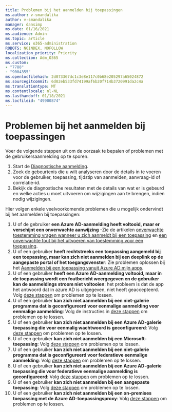 ```yaml
---
title: Problemen bij het aanmelden bij toepassingen
ms.author: v-smandalika
author: v-smandalika
manager: dansimp
ms.date: 01/16/2021
ms.audience: Admin
ms.topic: article
ms.service: o365-administration
ROBOTS: NOINDEX, NOFOLLOW
localization_priority: Priority
ms.collection: Adm_O365
ms.custom:
- "7788"
- "9004355"
ms.openlocfilehash: 2d073367dc1c3e8e117c0b68e205297a65024872
ms.sourcegitcommit: 6d02eb533fd74199af6b20f714b3720991da2c4a
ms.translationtype: MT
ms.contentlocale: nl-NL
ms.lasthandoff: 01/18/2021
ms.locfileid: "49900874"
---
```

# <a name="issues-signing-in-to-applications"></a>Problemen bij het aanmelden bij toepassingen

Voer de volgende stappen uit om de oorzaak te bepalen of problemen met de gebruikersaanmelding op te sporen.

1. Start de [Diagnostische aanmelding](https://ms.portal.azure.com/#blade/Microsoft_AAD_IAM/ActiveDirectoryMenuBlade/diagnose/symptomId/ms_aad_dxp_signin_caDiagnoseAndSolveSummarySymptom).
2. Zoek de gebeurtenis die u wilt analyseren door de details in te voeren voor de gebruiker, toepassing, tijdstip van aanmelden, aanvraag-id of correlatie-id.
3. Bekijk de diagnostische resultaten met de details van wat er is gebeurd en welke acties u moet uitvoeren om wijzigingen aan te brengen, indien nodig wijzigingen.

Hier volgen enkele veelvoorkomende problemen die u mogelijk ondervindt bij het aanmelden bij toepassingen:

1. U of de gebruiker **een Azure AD-aanmelding heeft voltooid, maar er verschijnt een onverwachte aanwijzing** -Zie de artikelen [onverwachte toestemming vragen wanneer u zich aanmeldt bij een toepassing](https://docs.microsoft.com/azure/active-directory/manage-apps/application-sign-in-unexpected-user-consent-prompt) en [een onverwachte fout bij het uitvoeren van toestemming voor een toepassing](https://docs.microsoft.com/azure/active-directory/manage-apps/application-sign-in-unexpected-user-consent-error).
2. U of een gebruiker **heeft rechtstreeks een toepassing aangemeld bij een toepassing, maar kan zich niet aanmelden bij een deeplink op de aangepaste portal of het toegangsvenster**: Zie problemen oplossen bij het [Aanmelden bij een toepassing vanuit Azure AD mijn apps](https://docs.microsoft.com/azure/active-directory/manage-apps/application-sign-in-other-problem-access-panel).
3. U of een gebruiker **heeft een Azure AD-aanmelding voltooid, maar in de toepassing wordt een foutbericht weergegeven en de gebruiker kan de aanmeldings stroom niet voltooien**: het probleem is dat de app het antwoord dat in azure AD is uitgegeven, niet heeft geaccepteerd. Volg [deze stappen](https://docs.microsoft.com/azure/active-directory/application-sign-in-problem-application-error) om problemen op te lossen.
4. U of een gebruiker **kan zich niet aanmelden bij een niet-galerie programma dat is geconfigureerd voor eenmalige aanmelding voor eenmalige aanmelding**: Volg de instructies in [deze stappen](https://docs.microsoft.com/azure/active-directory/manage-apps/troubleshoot-password-based-sso) om problemen op te lossen.
5. U of een gebruiker **kan zich niet aanmelden bij een Azure AD-galerie toepassing die voor eenmalig wachtwoord is geconfigureerd**: Volg [deze stappen](https://docs.microsoft.com/azure/active-directory/manage-apps/troubleshoot-password-based-sso) om problemen op te lossen.
6. U of een gebruiker **kan zich niet aanmelden bij een Microsoft-toepassing**: Volg [deze stappen](https://docs.microsoft.com/azure/active-directory/manage-apps/application-sign-in-problem-first-party-microsoft) om problemen op te lossen.
7. U of een gebruiker **kan zich niet aanmelden bij een niet-galerie programma dat is geconfigureerd voor federatieve eenmalige aanmelding**: Volg [deze stappen](https://docs.microsoft.com/azure/active-directory/application-sign-in-problem-federated-sso-non-gallery) om problemen op te lossen.
8. U of een gebruiker **kan zich niet aanmelden bij een Azure AD-galerie toepassing die voor federatieve eenmalige aanmelding is geconfigureerd**: Volg [deze stappen](https://docs.microsoft.com/azure/active-directory/manage-apps/application-sign-in-problem-federated-sso-gallery) om problemen op te lossen.
9. U of een gebruiker **kan zich niet aanmelden bij een aangepaste toepassing**: Volg [deze stappen](https://docs.microsoft.com/azure/active-directory/manage-apps/application-sign-in-problem-federated-sso-gallery) om problemen op te lossen.
10. U of een gebruiker **kan zich niet aanmelden bij een on-premises toepassing met de Azure AD-toepassingsproxy**: Volg [deze stappen](https://docs.microsoft.com/azure/active-directory/manage-apps/application-sign-in-problem-on-premises-application-proxy) om problemen op te lossen.

